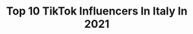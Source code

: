 ---
title: Top 10 TikTok Influencers In Italy In 2021
description: >-
  Find top TikTok influencers in Italy in 2021. Most popular hashtags: #duet #foryou #duetto.
platform: TikTok
hits: 3954
text_top: Identify the best TikTok influencers on inBeat.
text_bottom: Our search engine aggregates 3954 TikTok influencers like this in Italy for you to contact.
profiles:
  - username: "betta243"
    fullname: >-
      Elisabetta O.S
    bio: >-
      Insta:betta243 ❤️ Ragazza di topher🔓❤️
    location: "Italy"
    followers: 191300
    engagement: 2019
    commentsToLikes: 0.036525
    id: ck8z9kwqmyd0l0j78crhlncn1
    verified: false
    hashtags: "#emojichallenge, #tiamotantotanto"
  - username: "princerana7863"
    fullname: >-
      Ansar Rana
    bio: >-
      I love my flowers friends From Italy Bolzano
    location: "Italy"
    followers: 6161
    engagement: 6327
    commentsToLikes: 0.354669
    id: ckb9abb02vack0j23qy9wqjqa
    verified: false
    hashtags: "#foryou, #chupalloween, #pakistan, #trend"
  - username: "phoenixglittersparkles"
    fullname: >-
      Phoenix Glittersparkles
    bio: >-
      18+ Duets #Warriorrogue #WildSyndicate A lil OC / A lil just Me Tips⬇
    location: "Italy"
    followers: 5129
    engagement: 3420
    commentsToLikes: 0.241054
    id: ckbf5d6s3ue570j23v8qr6hr3
    verified: false
    hashtags: "#thebasement, #heathen, #catburglar, #jokes"
  - username: "anoopita"
    fullname: >-
      Anoopita 🇮🇳🇮🇪
    bio: >-
      Indo-italian . 🇮🇳 🇮🇹. Keralite ❤️. Only god can judge me .
    location: "Italy"
    followers: 2599
    engagement: 3419
    commentsToLikes: 0.117478
    id: ckck4ef0aotvd0j232nd3ben7
    verified: false
    hashtags: "#duet, #love, #fyp, #tiktokitaly"
  - username: "demon.40"
    fullname: >-
      🄳🄴🄼🄾
    bio: >-
      Dopo una temporale esce sempre il sole ..
    location: "Italy"
    followers: 6713
    engagement: 3344
    commentsToLikes: 0.232538
    id: cka6i8lnnprae0i78liis4a73
    verified: false
    hashtags: "#sorridendo, #duetto"
  - username: "giusyreal82"
    fullname: >-
      GIUSY real (anima nera)
    bio: >-
      Regala la tua assenza a chi non dà valore alla tua presenza....!!!!!!! 🤷🔝
    location: "Italy"
    followers: 3767
    engagement: 3323
    commentsToLikes: 0.182182
    id: ckad9w70tfo0m0i78gttqi0na
    verified: false
    hashtags: "#giusyreal82, #ninodangelo, #danieledemartino, #duetto"
  - username: "afsana__poli"
    fullname: >-
      Afsana poli
    bio: >-
      ❤❤🇧🇩❤❤🇮🇹❤❤
    location: "Italy"
    followers: 4261
    engagement: 3264
    commentsToLikes: 0.175886
    id: ckacqfgwi0g510i78sxgz6kmh
    verified: false
    hashtags: "#friends, #duet, #twinchange"
  - username: "_kai.popsicle"
    fullname: >-
      2 owners-
    bio: >-
      discord link: - https://discord.gg/dv3xMn - shadow banned :') 👌
    location: "Italy"
    followers: 5042
    engagement: 3174
    commentsToLikes: 0.073756
    id: ck9gkl8azjqow0j78ul0pozwt
    verified: false
    hashtags: "#fyp, #art, #gachaoc, #gacha"
  - username: "saidulislam323"
    fullname: >-
      S🅰🅸DU🅻 ISL🅰🅼
    bio: >-
      - ভালো তো শুধু মা বাসে ❤ - বাকিরা শুধু মন ভাঙ্গতে আসে!😥🌸 I Love 🇧🇩🇮🇹
    location: "Italy"
    followers: 4252
    engagement: 3149
    commentsToLikes: 0.290007
    id: ckacac17hgsws0i78qe2ym2kq
    verified: false
    hashtags: "#foryou, #islamic, #tiktok, #vairal"
  - username: "abychen345"
    fullname: >-
      achayan
    bio: >-
      AD345 ACHAYAN
    location: "Italy"
    followers: 10300
    engagement: 3070
    commentsToLikes: 0.148901
    id: ck9e0ufk07s9n0j789uv6a2ty
    verified: false
    hashtags: "#malayalam, #idukkikaran, #romance, #duet"
cities:
  - name: Rome
    link: /tiktok/italy/rome
  - name: Milan
    link: /tiktok/italy/milan
  - name: Turin
    link: /tiktok/italy/turin
---
